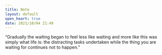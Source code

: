 ```yaml
---
title: Note
layout: default
open_heart: true
date: 2021/10/04 21:49
---
```


“Gradually the waiting began to feel less like waiting and more like this was simply what life is: the distracting tasks undertaken while the thing you are waiting for continues not to happen.”
